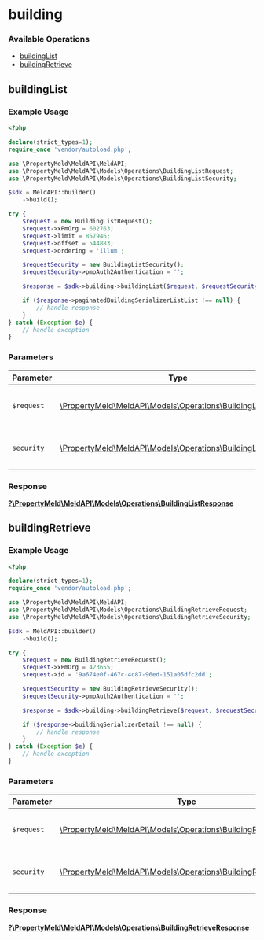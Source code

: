 # building

### Available Operations

* [buildingList](#buildinglist)
* [buildingRetrieve](#buildingretrieve)

## buildingList

### Example Usage

```php
<?php

declare(strict_types=1);
require_once 'vendor/autoload.php';

use \PropertyMeld\MeldAPI\MeldAPI;
use \PropertyMeld\MeldAPI\Models\Operations\BuildingListRequest;
use \PropertyMeld\MeldAPI\Models\Operations\BuildingListSecurity;

$sdk = MeldAPI::builder()
    ->build();

try {
    $request = new BuildingListRequest();
    $request->xPmOrg = 602763;
    $request->limit = 857946;
    $request->offset = 544883;
    $request->ordering = 'illum';

    $requestSecurity = new BuildingListSecurity();
    $requestSecurity->pmoAuth2Authentication = '';

    $response = $sdk->building->buildingList($request, $requestSecurity);

    if ($response->paginatedBuildingSerializerListList !== null) {
        // handle response
    }
} catch (Exception $e) {
    // handle exception
}
```

### Parameters

| Parameter                                                                                                       | Type                                                                                                            | Required                                                                                                        | Description                                                                                                     |
| --------------------------------------------------------------------------------------------------------------- | --------------------------------------------------------------------------------------------------------------- | --------------------------------------------------------------------------------------------------------------- | --------------------------------------------------------------------------------------------------------------- |
| `$request`                                                                                                      | [\PropertyMeld\MeldAPI\Models\Operations\BuildingListRequest](../../models/operations/BuildingListRequest.md)   | :heavy_check_mark:                                                                                              | The request object to use for the request.                                                                      |
| `security`                                                                                                      | [\PropertyMeld\MeldAPI\Models\Operations\BuildingListSecurity](../../models/operations/BuildingListSecurity.md) | :heavy_check_mark:                                                                                              | The security requirements to use for the request.                                                               |


### Response

**[?\PropertyMeld\MeldAPI\Models\Operations\BuildingListResponse](../../models/operations/BuildingListResponse.md)**


## buildingRetrieve

### Example Usage

```php
<?php

declare(strict_types=1);
require_once 'vendor/autoload.php';

use \PropertyMeld\MeldAPI\MeldAPI;
use \PropertyMeld\MeldAPI\Models\Operations\BuildingRetrieveRequest;
use \PropertyMeld\MeldAPI\Models\Operations\BuildingRetrieveSecurity;

$sdk = MeldAPI::builder()
    ->build();

try {
    $request = new BuildingRetrieveRequest();
    $request->xPmOrg = 423655;
    $request->id = '9a674e0f-467c-4c87-96ed-151a05dfc2dd';

    $requestSecurity = new BuildingRetrieveSecurity();
    $requestSecurity->pmoAuth2Authentication = '';

    $response = $sdk->building->buildingRetrieve($request, $requestSecurity);

    if ($response->buildingSerializerDetail !== null) {
        // handle response
    }
} catch (Exception $e) {
    // handle exception
}
```

### Parameters

| Parameter                                                                                                               | Type                                                                                                                    | Required                                                                                                                | Description                                                                                                             |
| ----------------------------------------------------------------------------------------------------------------------- | ----------------------------------------------------------------------------------------------------------------------- | ----------------------------------------------------------------------------------------------------------------------- | ----------------------------------------------------------------------------------------------------------------------- |
| `$request`                                                                                                              | [\PropertyMeld\MeldAPI\Models\Operations\BuildingRetrieveRequest](../../models/operations/BuildingRetrieveRequest.md)   | :heavy_check_mark:                                                                                                      | The request object to use for the request.                                                                              |
| `security`                                                                                                              | [\PropertyMeld\MeldAPI\Models\Operations\BuildingRetrieveSecurity](../../models/operations/BuildingRetrieveSecurity.md) | :heavy_check_mark:                                                                                                      | The security requirements to use for the request.                                                                       |


### Response

**[?\PropertyMeld\MeldAPI\Models\Operations\BuildingRetrieveResponse](../../models/operations/BuildingRetrieveResponse.md)**

